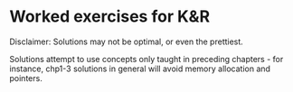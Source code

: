 # Worked exercises for K&R
Disclaimer: Solutions may not be optimal, or even the prettiest.

Solutions attempt to use concepts only taught in preceding chapters - for instance, chp1-3 solutions in general will avoid memory allocation and pointers.
